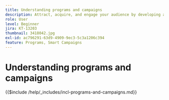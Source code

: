 ```yaml
---
title: Understanding programs and campaigns
description: Attract, acquire, and engage your audience by developing a content marketing strategy.
role: User
level: Beginner
jira: KT-13203
thumbnail: 3418042.jpg
exl-id: ac796291-63d9-4909-9ec3-5c3a1206c394
feature: Programs, Smart Campaigns
---
```

# Understanding programs and campaigns

{{$include /help/_includes/incl-programs-and-campaigns.md}}
